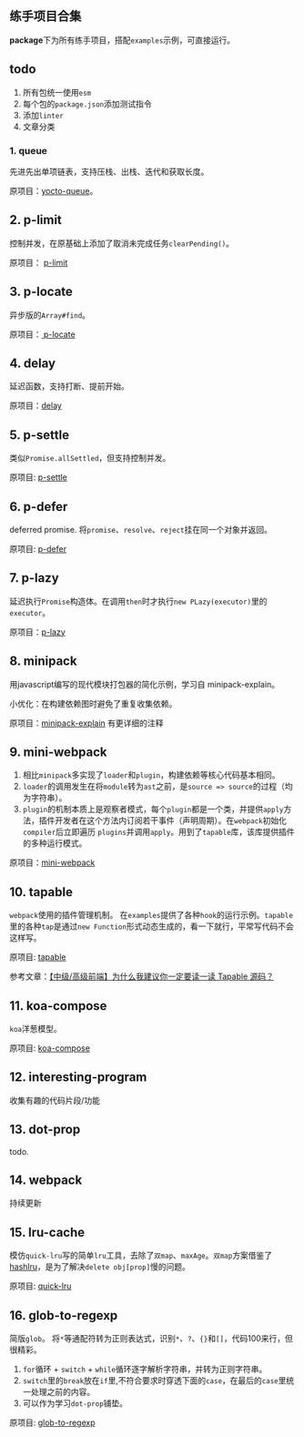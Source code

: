 ## 练手项目合集
**package**下为所有练手项目，搭配`examples`示例，可直接运行。

## todo
1. 所有包统一使用`esm`
2. 每个包的`package.json`添加测试指令
3. 添加`linter`
4. 文章分类

### 1. queue
先进先出单项链表，支持压栈、出栈、迭代和获取长度。

原项目：[yocto-queue](https://github.com/sindresorhus/yocto-queue)。

## 2. p-limit
控制并发，在原基础上添加了取消未完成任务`clearPending()`。

原项目： [ p-limit ](https://github.com/sindresorhus/p-limit)

## 3. p-locate
异步版的`Array#find`。

原项目：[ p-locate ](https://github.com/sindresorhus/p-locate)

## 4. delay
延迟函数，支持打断、提前开始。

原项目：[delay](https://github.com/sindresorhus/delay)

## 5. p-settle
类似`Promise.allSettled`，但支持控制并发。

原项目: [p-settle](https://github.com/sindresorhus/p-settle/tree/main)

## 6. p-defer
deferred promise. 将`promise`、`resolve`、`reject`挂在同一个对象并返回。

原项目: [p-defer](https://github.com/sindresorhus/p-defer)

## 7. p-lazy
延迟执行`Promise`构造体。在调用`then`时才执行`new PLazy(executor)`里的`executor`。

原项目：[p-lazy](https://github.com/sindresorhus/p-lazy)

## 8. minipack
用javascript编写的现代模块打包器的简化示例，学习自 minipack-explain。

小优化：在构建依赖图时避免了重复收集依赖。

原项目：[minipack-explain](https://github.com/chinanf-boy/minipack-explain/tree/master) 有更详细的注释

## 9. mini-webpack
1. 相比`minipack`多实现了`loader`和`plugin`，构建依赖等核心代码基本相同。
2. `loader`的调用发生在将`module`转为`ast`之前，是`source => source`的过程（均为字符串）。
3. `plugin`的机制本质上是观察者模式，每个`plugin`都是一个类，并提供`apply`方法，插件开发者在这个方法内订阅若干事件（声明周期）。在`webpack`初始化`compiler`后立即遍历
`plugins`并调用`apply`。用到了`tapable`库，该库提供插件的多种运行模式。

原项目：[mini-webpack](https://github.com/cuixiaorui/mini-webpack)

## 10. tapable
`webpack`使用的插件管理机制。 在`examples`提供了各种`hook`的运行示例。`tapable`里的各种`tap`是通过`new Function`形式动态生成的，看一下就行，平常写代码不会这样写。

原项目: [tapable](https://github.com/webpack/tapable)

参考文章：[【中级/高级前端】为什么我建议你一定要读一读 Tapable 源码？](https://juejin.cn/post/7164175171358556173)

## 11. koa-compose
`koa`洋葱模型。

原项目: [koa-compose](https://www.npmjs.com/package/koa-compose)

## 12. interesting-program
收集有趣的代码片段/功能

## 13. dot-prop
todo.

## 14. webpack
持续更新

## 15. lru-cache
模仿`quick-lru`写的简单`lru`工具，去除了`双map`、`maxAge`。`双map`方案借鉴了[hashlru](https://github.com/dominictarr/hashlru#algorithm)，是为了解决`delete obj[prop]`慢的问题。

原项目: [quick-lru](https://github.com/sindresorhus/quick-lru#readme)

## 16. glob-to-regexp
简版`glob`。 将`*`等通配符转为正则表达式，识别`*`、`?`、`{}`和`[]`，代码100来行，但很精彩。
1. `for`循环 + `switch` + `while`循环逐字解析字符串，并转为正则字符串。
2. `switch`里的`break`放在`if`里,不符合要求时穿透下面的`case`，在最后的`case`里统一处理之前的内容。
3. 可以作为学习`dot-prop`铺垫。

原项目: [glob-to-regexp](https://github.com/fitzgen/glob-to-regexp/tree/master)
